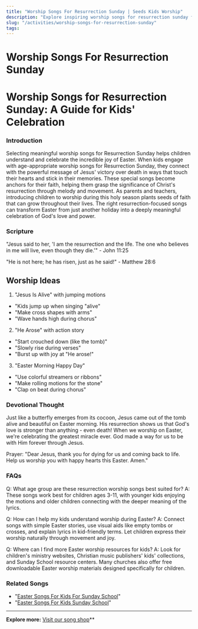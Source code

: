 ```yaml
---
title: "Worship Songs For Resurrection Sunday | Seeds Kids Worship"
description: "Explore inspiring worship songs for resurrection sunday for children's worship and faith development. Biblical music resources for families and ministry."
slug: "/activities/worship-songs-for-resurrection-sunday"
tags:
---
```


# Worship Songs For Resurrection Sunday

# Worship Songs for Resurrection Sunday: A Guide for Kids' Celebration

### Introduction
Selecting meaningful worship songs for Resurrection Sunday helps children understand and celebrate the incredible joy of Easter. When kids engage with age-appropriate worship songs for Resurrection Sunday, they connect with the powerful message of Jesus' victory over death in ways that touch their hearts and stick in their memories. These special songs become anchors for their faith, helping them grasp the significance of Christ's resurrection through melody and movement. As parents and teachers, introducing children to worship during this holy season plants seeds of faith that can grow throughout their lives. The right resurrection-focused songs can transform Easter from just another holiday into a deeply meaningful celebration of God's love and power.

### Scripture
"Jesus said to her, 'I am the resurrection and the life. The one who believes in me will live, even though they die.'" - John 11:25

"He is not here; he has risen, just as he said!" - Matthew 28:6

## Worship Ideas
1. "Jesus Is Alive" with jumping motions
- "Kids jump up when singing "alive"
- "Make cross shapes with arms"
- "Wave hands high during chorus"

2. "He Arose" with action story
- "Start crouched down (like the tomb)"
- "Slowly rise during verses"
- "Burst up with joy at "He arose!"

3. "Easter Morning Happy Day"
- "Use colorful streamers or ribbons"
- "Make rolling motions for the stone"
- "Clap on beat during chorus"

### Devotional Thought
Just like a butterfly emerges from its cocoon, Jesus came out of the tomb alive and beautiful on Easter morning. His resurrection shows us that God's love is stronger than anything - even death! When we worship on Easter, we're celebrating the greatest miracle ever. God made a way for us to be with Him forever through Jesus.

Prayer: "Dear Jesus, thank you for dying for us and coming back to life. Help us worship you with happy hearts this Easter. Amen."

### FAQs
Q: What age group are these resurrection worship songs best suited for?
A: These songs work best for children ages 3-11, with younger kids enjoying the motions and older children connecting with the deeper meaning of the lyrics.

Q: How can I help my kids understand worship during Easter?
A: Connect songs with simple Easter stories, use visual aids like empty tombs or crosses, and explain lyrics in kid-friendly terms. Let children express their worship naturally through movement and joy.

Q: Where can I find more Easter worship resources for kids?
A: Look for children's ministry websites, Christian music publishers' kids' collections, and Sunday School resource centers. Many churches also offer free downloadable Easter worship materials designed specifically for children.

### Related Songs

- "[Easter Songs For Kids For Sunday School](/activities/easter-songs-for-kids-for-sunday-school/)"
- "[Easter Songs For Kids Sunday School](/activities/easter-songs-for-kids-sunday-school/)"

---

**Explore more:** [Visit our song shop](https://seedskidsworship.com/shop)**

<!-- Schema Markup -->
<script type="application/ld+json">
{
  "@context": "https://schema.org",
  "@type": "MusicRecording",
  "name": "Worship Songs For Resurrection Sunday",
  "byArtist": {
    "@type": "MusicGroup",
    "name": "Seeds Kids Worship"
  },
  "isFamilyFriendly": true,
  "url": "https://seedskidsworship.com/activities/worship-songs-for-resurrection-sunday/"
}
</script>